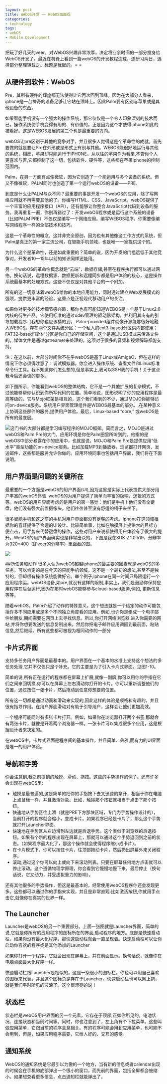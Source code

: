 ```yaml
---
layout: post
title: WebOS开发 —— WebOS面面观
categories:
- technology
tags:
- webOS
- Mobile Development
---
```


把玩了好几天的veer，对WebOS兴趣非常浓厚，决定将业余时间的一部分投身给WebOS开发了。最近在机锋上看到一篇webOS的开发教程连载，遂研习两日，选择部分整理转载之。标题是我起的。= =

## 从硬件到软件：WebOS
Pre，其所有硬件的辉煌都无法使得让它再次回到顶峰，因为在大部分人看来，iphone是一台神奇的设备足够让它站在顶峰上。因此Palm要有区别与苹果或是其他设备的东西。

如果智能手机没有一个强大的操作系统，那它仅仅是一个令人印象深刻的技术而已。操作系统使手机变得有用的、有价值的，正是因为这个才使得iphone如此的被看好。这是WEBOS发展的第二个也是最重要的方向。

webOS让pre区别于其他的竞争对手，并且很多人觉得这是个革命性的成就。首先要做的就是要让Pre在外形或是形式上有别与其他。WEBOS能很好地运行与其他的系统，相反，苹果却只能运行于IPHONE。从以往的苹果作为看来,不管你个人更喜欢与否,它都控制了这一切，包括软件、硬件等，这些都在苹果iphone的控制范围内。

Palm，在另一方面有点像微软，因为它创造了一个能运用与多个设备的系统。但又不像微软，PALM同时也创造了第一个运行webOS的设备——PRE.

到底是什么让PALM与众不同？最重要的事是开发一个webOS的应用，除了写网络应用就不再需要其他的了。你编写HTML、CSS、JavaScript。webOS提供了一个丰富的应用程序接口（API），还有能够让你整合JavaScript代码到设备的服务。我再重复一遍，你别再错过了：开发webOS程序或是运行这个系统的设备（比如PALM PRE）不仅仅是编写一个网络应用。编写WEBOS程序，你需要像编写网络程序一样的全部技术和技巧。

这是一个革命性的概念，这并非完全原创，因为也有其他像这工作方式的系统，但Palm是真正的第一家主流公司，在智能手机领域，也是唯一一家提供这个的。

为什么这个是革命性，还是如此重要的？简单的说，因为开发的门槛远低于其他竞争对，开发者10—15年以前的知识同样还能用。

另一个webOS的革命性概念就是“云端”，数据存储,甚至在程序执行都可以通过网络。换句话说，远程数据源、数据更新和远程同步都是用户体验的核心，这是操作系统最基本的处理方式。这些不仅仅是对其他平台的一个附加。

所有的这一切意味着webOS给你的本地应用能力，同时通过建立Web发展模式的强项，提供更丰富的经验，这重点是正视现代移动用户的关注。

如果你对更多的技术细节感兴趣，那你也有可能知道WEBOS是一个基于Linux2.6内核的衍生产品。它使用标准的通过udev管理的驱动器架构，并利用其专有的引导加载程序（我想你也应该猜的到， Palm-provided组件就像开源能够很好地融入WEBOS。存在两个文件系统分区：一个私人的ext3-based分区供内部使用；FAT32-based“媒体”分区是你自己的存储空间，这个是通过USB模式来传递文件的。媒体文件是通过gstreamer来处理的，这项对于很多的音频和视频解码都能支持。

注：在这以前，大部分时间你不在乎webOS是基于Linux或AmigaO，但在这样的情况下你必须得注意了：调试模拟器。你会进入操作系统、查看文件和Linux标准命令行工具。我不知道你们怎么想的,但是事实上,我可以SSH我的手机！关于这点我今后还会谈的更多。

如下图所示，你能看到webOS的整体结构，它不是一个其他扩展的复杂模式，不过他能够帮你认识到你所写代码的位置。简单地说，图形说明了你的应用程序是最高等级的，它与Mojo框架是相互的，这个我们看到的不少，通过MOJO你能够访问on-device服务。系统用户界面管理组件是WEBOS最基本的部分。,在某种意义上协调这些部件的服务,提供用户体验。最后，Linux-based “core,” 或webOS是所有的最底层。

[![](http://panda0411.com/wordpress/wp-content/uploads/2011/10/webos_framwork.jpg)](http://panda0411.com/wordpress/wp-content/uploads/2011/10/webos_framwork.jpg)这门书的大部分都是学习编写程序的MOJO框架。简而言之，MOJO是进过webOS和Palm Pre的大门。应用环境是你在Palm圈里所听到的。他指的是webOS中部分暴露在你的应用中，也就是说，MOJO和Palm Pre是提供应用“低水平”类型功能的on-device服务。比如加载MP3到播放器，浏览器打开网页、发送邮件，这些都是服务允许你做的。应用环境同事也包括用户界面，我们将在下面说明。

## 用户界面是问题的关键所在
最重要的一个方面是webOS的用户界面(UI),因为这里是实际上代表提供大部分用户丰富的webOS体验. webOS的为用户提供了简单而丰富的隐喻，逻辑的方式等。webOS的用户界面考虑的是用户的第一感觉：他们是手机！他们没有全键盘，他们没有强大前置摄像头。他们往往甚至没有舒适的椅子来坐下。

很多智能手机和这之前的手机对用户界面都没有足够的考虑。Iphone在这领域根据你的喜好提供了合适的UI设计。比较简单事，比如在触摸屏上提供大的目标方便点击，用手势来代替键盘的操作，这些对用户来说都使得用户体验有了很大的提升。WebOS的用户界面确实也是非常出众的，下图是我在SDK 2.1.0.519，分辨率为320*400（即veer的分辨率）里面截的图。

[![](http://panda0411.com/wordpress/wp-content/uploads/2011/10/SDK-2.1.0.519-320x400-Running-Oracle-VM-VirtualBox_004.png)](http://panda0411.com/wordpress/wp-content/uploads/2011/10/SDK-2.1.0.519-320x400-Running-Oracle-VM-VirtualBox_004.png)

##所任务和动作
很多人认为webOS超越iphone的最主要的因素就是webOS的多任务。可以肯定的是在今天的只能手机领域，这不是一个最初的想法,甚至不是独特的，但却很有操作系统能做好它。举个例子,iphone在同一时间只局限运行一个应用程序运。webOS设备,如pre,就没有这样的限制,事实上，我们是鼓励你保持应用程序在后台运行,因为在那时webOS能够参与cloud-based服务,例如, 更新信息等等。

随着webOS，Palm介绍了动作的特殊意义。这个想法就是一个给定的动作可能包括许多不同应用或是多个不同独立角度看的应用。例如,也许你是组成一个电子邮件给朋友,期间需要在网页上去寻找信息。所以,你打开网络浏览器,进入你需要的网站,并将你想要发送的信息复制出来。然后你把电子邮件应用调回到最前面，粘贴信息,然后继续。所有这些都可被视为相同动作的一部分

## 卡片式界面
支持多任务用户界面是最基本的。用户界面在一个基本的水准上支持这个想法的多任务处理,它并不仅仅只是个补充。它的主要是为了引入卡片式界面。见图1-10。

简单的说,所有正在运行的程序都在屏幕上扩展,就像一副牌,你可以用你的手指在它们之间来回切换.你可以在屏幕上左右滑动你打开的卡片。你可以重新调整他们的位置，通过按住一张卡片，然后拖动到任意你想要的位置。

所有这一切都是通过动画和滑动来实现的,因此这样的体验是顺畅和有趣的，并且很有指导作用。在用户界面滑动对有助于引导用户，这样会让他们更加高效。

一个程序可能同时有多张卡片打开。例如，如果你在浏览器打开两个书签,那就会有两张卡片，就像是开着两个浏览器一样。一张卡片可以集成很多个应用，这是根据设计者来决定的。

在webOS中，卡片式界面是程序间的基本操作，并且简单、典雅,而有力的UI界面是唯一的用户体验。

## 导航和手势
你会注意到,我之前提到的触摸、滑动、拖拽。这些的手势操作的例子。还有许多会出现在webOS里:

- 触摸是最普遍的,这是简单的把你的手指按下去又迅速的拿开，相当于你在电脑上点鼠标一样，并且激活对象。比如，触碰那个按钮就相当于点击了那个按钮。
- 快速地从手势区往上滑（就是PRE下方那块区域，专门为手势操作设计的），当前打开的程序就会缩小，变成卡片。如果程序已经是卡片了，那么这个手势就打开Launcher界面。
- 快速地在手势区从右边滑到左边就是后退手势。这个类似于浏览器的后退按钮。如果有个新的程序出现在屏幕上，那就可以通过这个手势退回到之前的状态。（如果程序最大化了，那这个操作就会使得程序缩小成卡片）。
- 在卡片模式下，你可以按住卡片，往顶部拖动卡片，然后扔出屏幕外来关闭程序。
- 滚动,通过这个你可以向上或向下来滚动列表。只要在屏幕任何地方点击就可以停止滚动。这个遵循物理学原理，你会看到它慢慢地慢下来，最后停止（换句话说，它又动力，并受虚拟重力的影响）。

还有其他很多的手势操作，但这是最基本的，经常使用webOS程序你还会发现更多。这些都可以通过你的手指来实现，并且是非常直观:比如激活按钮,你就用手点击它,就像你在真实的世界一样。

## The Launcher
Launcher是webOS的另一个重要部分。上面一张图就是Launcher界面，简单的说,它就是你所有的应用程序的图标所在的界面,启动程序的地方。底部是快速启动栏，如果你没有最大化程序，那快速启动栏就会一直呈现着。快速启动栏可以让你启动你喜欢的程序或是其他添加的Launcher

如果你打开一个程序，它就会出现在屏幕上，并在前面显示。换句话说，就像你在电脑桌面最大化程序一样。

快速启动栏跟Launcher是相似的，这是一条很小的图标栏。你也可以用自己喜欢的图标来代替，并且这个图标总是存在于Launcher。快速启动栏也可以网上拖，就是我们平时所见的波浪了。这个很漂亮的说！

## 状态栏
状态栏是webOS用户界面的另一个元素，它存在于顶部,正如你所见的，电池状况、连接状态和当前时间等。同时，你也注意到了，左上角有个下拉菜单。这些叫做应用菜单，它跟当前的程序息息相关。有的程序可能会用到应用菜单，也可能不会用到，但是，如果应用程序需要，它给人好的、交互的感觉。

## 通知系统
WebOS的通知系统是它最引以为傲的一个地方，当有新的信息或者calendar出现的时候会在手机的底部弹出一个很小的窗口，而先前的界面，包括全屏都会被缩小。如果想查看更多信息，点击通知栏就能弹出了。